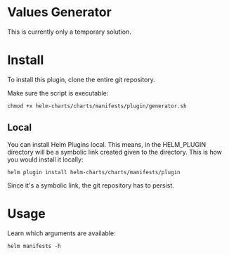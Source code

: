 # Values Generator

This is currently only a temporary solution.

# Install

To install this plugin, clone the entire git repository.

Make sure the script is executable:

```
chmod +x helm-charts/charts/manifests/plugin/generator.sh
```

## Local

You can install Helm Plugins local. This means, in the HELM_PLUGIN directory will be a symbolic link created given to the directory. This is how you would install it locally:

```
helm plugin install helm-charts/charts/manifests/plugin
```
Since it's a symbolic link, the git repository has to persist.

# Usage

Learn which arguments are available:

```
helm manifests -h
```
